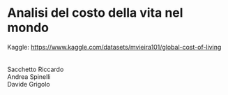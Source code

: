 # Analisi del costo della vita nel mondo

Kaggle: https://www.kaggle.com/datasets/mvieira101/global-cost-of-living
<br>
<br>
<br>
Sacchetto Riccardo<br>
Andrea Spinelli<br>
Davide Grigolo<br>
